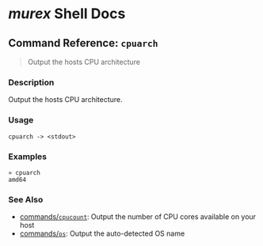 # _murex_ Shell Docs

## Command Reference: `cpuarch`

> Output the hosts CPU architecture

### Description

Output the hosts CPU architecture.

### Usage

    cpuarch -> <stdout>

### Examples

    » cpuarch
    amd64

### See Also

* [commands/`cpucount`](../commands/cpucount.md):
  Output the number of CPU cores available on your host
* [commands/`os`](../commands/os.md):
  Output the auto-detected OS name